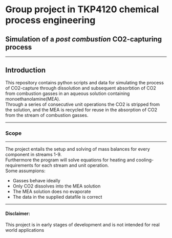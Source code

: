 # **Group project in TKP4120 chemical process engineering**
## **Simulation of a *post combustion* CO2-capturing process**
---
## **Introduction**

This repository contains python scripts and data for simulating the process of CO2-capture through dissolution and subsequent absorbtion of CO2 from combustion gasses in an aqueous solution containing monoethanolamine(MEA).\
Through a series of consecutive unit operations the CO2 is stripped from the solution, and the MEA is recycled for reuse in the absorption of CO2 from the stream of combustion gasses.

---
### Scope
---
The project entails the setup and solving of mass balances for every component in streams 1-9.\
Furthermore the program will solve equations for heating and cooling-requirements for each stream and unit operation.\
Some assumpions:
- Gasses behave ideally
- Only CO2 dissolves into the MEA solution
- The MEA solution does no evaporate
- The data in the supplied datafile is correct
---

#### Disclaimer:
This project is in early stages of development and is not intended for real world applications